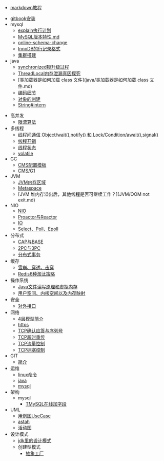 - [markdown教程](https://www.runoob.com/markdown/md-tutorial.html)

* [gitbook安装](gitbook/install.md)
* mysql
  * [explain执行计划](mysql/explain.md)
  * [MySQL版本特性.md](mysql/MySQL版本特性.md)
  * [online-schema-change](mysql/online-schema-change.md)
  * [InnoDB的行记录格式](mysql/InnoDB的行记录格式.md)
  * [集群搭建](集群搭建.md)
* java
  * [synchronized锁升级过程](java/synchronized锁升级过程.md)
  * [ThreadLocal内存泄漏真因探究](java/ThreadLocal内存泄漏真因探究.md)
  * [类加载器是如何加载 class 文件](java/类加载器是如何加载 class 文件.md)
  * [编码细节](java/编码细节.md)
  * [对象的创建](java/对象的创建.md)
  * [String#intern](java/intern.md)

- 高并发
  - [限流算法](高并发/限流算法.md)
- 多线程
  - [线程间通信 Object/wait(),notify() 和 Lock/Condition/await(),signal()](多线程/wait.md)
  - [线程开销](多线程/线程开销.md)
  - [线程状态](多线程/线程状态.md)
  - [volatile](多线程/volatile.md)
- GC
  - [CMS配置模板](GC/CMS配置模板.md)
  - [CMS/G1](GC/gc.md)
- JVM
  - [JVM内存区域](JVM/JVM内存区域.md)
  - [Metaspace](JVM/metaspace.md)
  - [JVM 堆内存溢出后，其他线程是否可继续工作？](JVM/OOM not exit.md)
- NIO
  - [NIO](NIO/NIO.md)
  - [Proactor与Reactor](NIO/Proactor与Reactor.md)
  - [IO](NIO/IO.md)
  - [Select、Poll、Epoll](NIO/Select、Poll、Epoll.md)
- 分布式
  - [CAP与BASE](分布式/CAP与BASE.md)
  - [2PC与3PC](分布式/2PC与3PC.md)
  - [分布式事务](分布式/分布式事务.md)
- 缓存
  - [雪崩、穿透、击穿](缓存/雪崩穿透击穿.md)
  - [Redis6种淘汰策略](缓存/Redis6种淘汰策略.md)
- 操作系统
  - [Java文件读写原理和虚拟内存](操作系统/Java文件读写原理和虚拟内存.md)
  - [用户空间、内核空间以及内存映射](操作系统/用户空间内核空间以及内存映射.md)
- 安全
  - [对外接口](安全/对外接口.md)
- 网络
  - [4层模型简介](网络/4层模型简介.md)
  - [https](网络/https.md)
  - [TCP确认应答与序列号](网络/TCP确认应答与序列号.md)
  - [TCP超时重传](网络/TCP超时重传.md)
  - [TCP流量控制](网络/TCP流量控制.md)
  - [TCP拥塞控制](网络/TCP拥塞控制.md)
- GIT
  - [简介](GIT/简介.md)
- 运维
  - [linux命令](运维/linux命令.md)
  - [java](运维/java.md)
  - [mysql](运维/mysql.md)
- 架构
  - mysql
    - [TMySQL在线加字段](架构/mysql/TMySQL在线加字段.md)
- UML
  - [用例图UseCase](UML/用例图.md)
  - [astah](UML/astah.md)
  - [活动图](UML/活动图.md)
- 设计模式
  - [jdk里的设计模式](设计模式/jdk里的设计模式.md)
  - 创建型模式
    - [抽象工厂](设计模式/创建型模式/抽象工厂.md)

